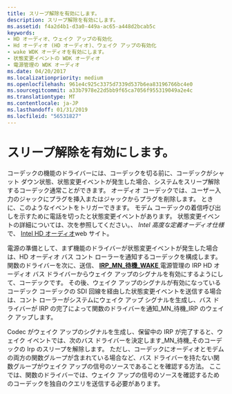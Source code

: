 ```yaml
---
title: スリープ解除を有効にします。
description: スリープ解除を有効にします。
ms.assetid: f4a2d4b1-d3a0-449a-ac65-a448d2bcab5c
keywords:
- HD オーディオ、ウェイク アップの有効化
- Hd オーディオ (HD オーディオ)、ウェイク アップの有効化
- wake WDK オーディオを有効にします。
- 状態変更イベントの WDK オーディオ
- 電源管理の WDK オーディオ
ms.date: 04/20/2017
ms.localizationpriority: medium
ms.openlocfilehash: 961e4c925c3375d7339d537b6ea83196766bc4e0
ms.sourcegitcommit: a33b7978e22d5bb9f65ca7056f955319049a2e4c
ms.translationtype: MT
ms.contentlocale: ja-JP
ms.lasthandoff: 01/31/2019
ms.locfileid: "56531827"
---
```

# <a name="wake-enable"></a>スリープ解除を有効にします。


コーデックの機能のドライバーには、コーデックを切る前に、コーデックがシャット ダウン状態、状態変更イベントが発生した場合、システムをスリープ解除するコーデック通常ことができます。 オーディオ コーデックでは、ユーザー入力のジャックにプラグを挿入またはジャックからプラグを削除します。 ときに、このようなイベントをトリガーできます。 モデム コーデックの着信呼び出しを示すために電話を切ったと状態変更イベントがあります。 状態変更イベントの詳細については、次を参照してください。、 *Intel 高度な定義オーディオ仕様*で、 [Intel HD オーディオ](https://go.microsoft.com/fwlink/p/?linkid=42508)web サイト。

電源の準備として、まず機能のドライバーが状態変更イベントが発生した場合は、HD オーディオ バス コント ローラーを通知するコーデックを構成します。 関数のドライバーを次に、送信、 [ **IRP\_MN\_待機\_WAKE** ](https://msdn.microsoft.com/library/windows/hardware/ff551766)電源管理の IRP HD オーディオ バス ドライバーからウェイク アップのシグナルを有効にするようにして、コーデックです。 その後、ウェイク アップのシグナルが有効になっているコーデック コーデックの SDI 回線を経由した状態変更イベントを送信する場合は、コント ローラーがシステムにウェイク アップ シグナルを生成し、バス ドライバーが IRP の完了によって関数のドライバーを通知\_MN\_待機\_IRP のウェイク アップします。

Codec がウェイク アップのシグナルを生成し、保留中の IRP が完了すると、ウェイク イベントでは、次のバス ドライバーを決定します\_MN\_待機\_そのコーデックの Irp のスリープを解除します。 ただし、コーデックにオーディオとモデムの両方の関数グループが含まれている場合など、バス ドライバーを持たない関数グループがウェイク アップの信号のソースであることを確認する方法。 ここでは、関数のドライバーでは、ウェイク アップの信号のソースを確認するためのコーデックを独自のクエリを送信する必要があります。

 

 




